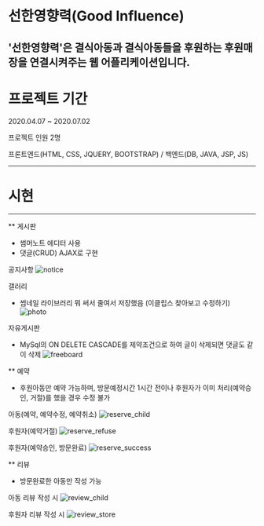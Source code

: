 # 선한영향력(Good Influence)

**'선한영향력'은 결식아동과 결식아동들을 후원하는 후원매장을 연결시켜주는 웹 어플리케이션입니다.**
---------------------------------------------
# 프로젝트 기간
2020.04.07 ~ 2020.07.02

프로젝트 인원
2명

프론트엔드(HTML, CSS, JQUERY, BOOTSTRAP) / 백엔드(DB, JAVA, JSP, JS) 


----------------------------------------------
# 시현
-----------------------------------------------

** 게시판 
- 썸머노트 에디터 사용
- 댓글(CRUD) AJAX로 구현

공지사항
![notice](https://user-images.githubusercontent.com/68145824/87397214-f31eed00-c5ee-11ea-867b-1ea3b3ac0db5.gif)

갤러리
- 썸네일 라이브러리 뭐 써서 줄여서 저장했음 (이클립스 찾아보고 수정하기)
![photo](https://user-images.githubusercontent.com/68145824/87397232-fc0fbe80-c5ee-11ea-8fb5-dc6f986fd4e5.gif)

자유게시판
-  MySql의 ON DELETE CASCADE를 제약조건으로 하여 글이 삭제되면 댓글도 같이 삭제
![freeboard](https://user-images.githubusercontent.com/68145824/87397363-32e5d480-c5ef-11ea-972c-43ad3e2ca86b.gif)


** 예약
- 후원아동만 예약 가능하며, 방문예정시간 1시간 전이나 후원자가 이미 처리(예약승인, 거절)를 했을 경우 수정 불가

아동(예약, 예약수정, 예약취소)
![reserve_child](https://user-images.githubusercontent.com/68145824/87397823-e8188c80-c5ef-11ea-80a0-fb018fd2aa8a.gif)

후원자(예약거절)
![reserve_refuse](https://user-images.githubusercontent.com/68145824/87397895-067e8800-c5f0-11ea-9381-8113fabb9eaa.gif)

후원자(예약승인, 방문완료)
![reserve_success](https://user-images.githubusercontent.com/68145824/87397901-08e0e200-c5f0-11ea-823d-38072f7eb139.gif)

** 리뷰
- 방문완료한 아동만 작성 가능

아동 리뷰 작성 시
![review_child](https://user-images.githubusercontent.com/68145824/87397909-0bdbd280-c5f0-11ea-8026-7c77d90a84c7.gif)

후원자 리뷰 작성 시
![review_store](https://user-images.githubusercontent.com/68145824/87397912-0d0cff80-c5f0-11ea-8543-d1b999b7ed5a.gif)

